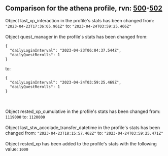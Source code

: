 ## Comparison for the athena profile, rvn: [500](https://github.com/PRO100KatYT/FortniteProfileRevisions/tree/main/profiles/athena/500%20athena.json)-[502](https://github.com/PRO100KatYT/FortniteProfileRevisions/tree/main/profiles/athena/502%20athena.json)

Object last_xp_interaction in the profile's stats has been changed from: `"2023-04-23T17:36:05.961Z"` to: `"2023-04-24T03:59:25.466Z"`
<br><br>
Object quest_manager in the profile's stats has been changed from:

```
{
  "dailyLoginInterval": "2023-04-23T06:04:37.544Z",
  "dailyQuestRerolls": 1
}
```

to:

```
{
  "dailyLoginInterval": "2023-04-24T03:59:25.469Z",
  "dailyQuestRerolls": 1
}
```

<br><br>
Object rested_xp_cumulative in the profile's stats has been changed from: `1119000` to: `1120000`
<br><br>
Object last_stw_accolade_transfer_datetime in the profile's stats has been changed from: `"2023-04-23T18:15:57.462Z"` to: `"2023-04-24T03:59:25.471Z"`
<br><br>
Object rested_xp has been added to the profile's stats with the following value: `1000`
<br><br>
